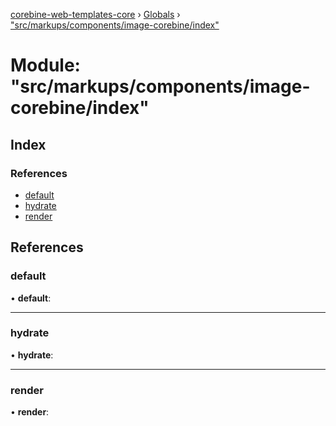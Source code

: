 [corebine-web-templates-core](../README.md) › [Globals](../globals.md) › ["src/markups/components/image-corebine/index"](_src_markups_components_image_corebine_index_.md)

# Module: "src/markups/components/image-corebine/index"

## Index

### References

* [default](_src_markups_components_image_corebine_index_.md#default)
* [hydrate](_src_markups_components_image_corebine_index_.md#hydrate)
* [render](_src_markups_components_image_corebine_index_.md#render)

## References

###  default

• **default**:

___

###  hydrate

• **hydrate**:

___

###  render

• **render**:
